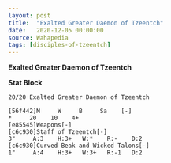 ```yaml
---
layout: post
title:  "Exalted Greater Daemon of Tzeentch"
date:   2020-12-05 00:00:00
source: Wahapedia
tags: [disciples-of-tzeentch]
---
```


**Exalted Greater Daemon of Tzeentch**

**Stat Block**
```
20/20 Exalted Greater Daemon of Tzeentch
```

```
[56f442]M     W     B     Sa    [-]
*     20    10    4+    
[e85545]Weapons[-]
[c6c930]Staff of Tzeentch[-]
3"     A:3    H:3+   W:*    R:-    D:2   
[c6c930]Curved Beak and Wicked Talons[-]
1"     A:4    H:3+   W:3+   R:-1   D:2   
```
    